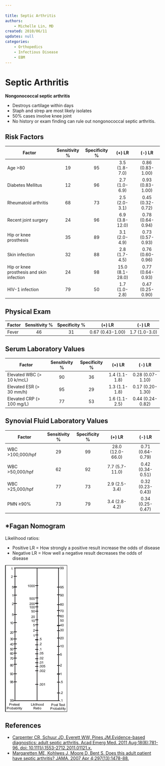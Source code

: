 ```yaml
---

title: Septic Arthritis
authors:
    - Michelle Lin, MD
created: 2010/06/11
updates: null
categories:
    - Orthopedics
    - Infectious Disease
    - EBM
---
```


# Septic Arthritis

**Nongonococcal septic arthritis** 

-   Destroys cartilage within days
-   Staph and strep are most likely isolates
-   50% cases involve knee joint
-   No history or exam finding can rule out nongonococcal septic arthritis. 

## Risk Factors

| **Factor**                                | **Sensitivity %** | **Specificity %** |    **(+) LR**   |    **(-) LR**    |
| ----------------------------------------- | :---------------: | :---------------: | :-------------: | :--------------: |
| Age >80                                   |         19        |         95        |  3.5 (1.8-7.0)  | 0.86 (0.83-1.00) |
| Diabetes Mellitus                         |         12        |         96        |  2.7 (1.0-6.9)  | 0.93 (0.83-1.00) |
| Rheumatoid arthritis                      |         68        |         73        |  2.5 (2.0-3.1)  | 0.45 (0.32-0.72) |
| Recent joint surgery                      |         24        |         96        |  6.9 (3.8-12.0) | 0.78 (0.64-0.94) |
| Hip or knee prosthesis                    |         35        |         89        |  3.1 (2.0-4.9)  | 0.73 (0.57-0.93) |
| Skin infection                            |         32        |         88        |  2.8 (1.7-4.5)  | 0.76 (0.60-0.96) |
| Hip or knee prosthesis and skin infection |         24        |         98        | 15.0 (8.1-28.0) | 0.77 (0.64-0.93) |
| HIV-1 infection                           |         79        |         50        |  1.7 (1.0-2.8)  | 0.47 (0.25-0.90) |

## Physical Exam

| **Factor** | **Sensitivity %** | **Specificity %** |    **(+) LR**    |   **(-) LR**  |
| ---------- | :---------------: | :---------------: | :--------------: | :-----------: |
| Fever      |         46        |         31        | 0.67 (0.43-1.00) | 1.7 (1.0-3.0) |

## Serum Laboratory Values

| **Factor**                | **Sensitivity %** | **Specificity %** |   **(+) LR**  |    **(-) LR**    |
| ------------------------- | :---------------: | :---------------: | :-----------: | :--------------: |
| Elevated WBC (> 10 k/mcL) |         90        |         36        | 1.4 (1.1-1.8) | 0.28 (0.07-1.10) |
| Elevated ESR (> 30 mm/h)  |         95        |         29        | 1.3 (1.1-1.8) | 0.17 (0.20-1.30) |
| Elevated CRP (> 100 mg/L) |         77        |         53        | 1.6 (1.1-2.5) | 0.44 (0.24-0.82) |

## Synovial Fluid Laboratory Values

| **Factor**       | **Sensitivity %** | **Specificity %** |    **(+) LR**    |    **(-) LR**    |
| ---------------- | :---------------: | :---------------: | :--------------: | :--------------: |
| WBC >100,000/hpf |         29        |         99        | 28.0 (12.0-66.0) | 0.71 (0.64-0.79) |
| WBC >50,000/hpf  |         62        |         92        |  7.7 (5.7-11.0)  | 0.42 (0.34-0.51) |
| WBC >25,000/hpf  |         77        |         73        |   2.9 (2.5-3.4)  | 0.32 (0.23-0.43) |
| PMN ≥90%         |         73        |         79        |   3.4 (2.8-4.2)  | 0.34 (0.25-0.47) |

## \*Fagan Nomogram

Likelihood ratios:

-   Positive LR = How strongly a positive result increase the odds of disease
-   Negative LR = How well a negative result decreases the odds of disease 

![](image-1.png)

## References

-   [Carpenter CR, Schuur JD, Everett WW, Pines JM.Evidence-based diagnostics: adult septic arthritis. Acad Emerg Med. 2011 Aug;18(8):781-96. doi: 10.1111/j.1553-2712.2011.01121.x.](http://www.ncbi.nlm.nih.gov/pubmed/?term=21843213)
-   [Margaretten ME, Kohlwes J, Moore D, Bent S. Does this adult patient have septic arthritis? JAMA. 2007 Apr 4;297(13):1478-88.](http://www.ncbi.nlm.nih.gov/pubmed/?term=17405973)
